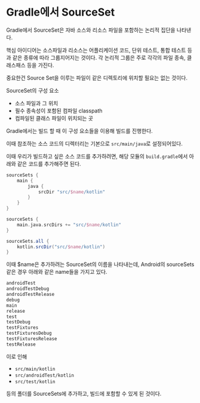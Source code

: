 # Gradle에서 SourceSet

Gradle에서 SourceSet은 자바 소스와 리소스 파일을 포함하는 논리적 집단을 나타낸다.

핵심 아이디어는 소스파일과 리소스는 어플리케이션 코드, 단위 테스트, 통합 테스트 등과 같은 종류에 따라 그룹지어지는 것이다. 각 논리적 그룹은 주로 각각의 파일 종속, 클래스패스 등을 가진다.

중요한건 Source Set을 이루는 파일이 같은 디렉토리에 위치할 필요는 없는 것이다.

SourceSet의 구성 요소

- 소스 파일과 그 위치
- 필수 종속성이 포함된 컴파일 classpath
- 컴파일된 클래스 파일이 위치되는 곳

Gradle에서는 빌드 할 때 이 구성 요소들을 이용해 빌드를 진행한다.

이때 참조하는 소스 코드의 디렉터리는 기본으로 `src/main/java`로 설정되어있다.

이때 우리가 빌드하고 싶은 소스 코드를 추가하려면, 해당 모듈의  `build.gradle`에서 아래와 같은 코드를 추가해주면 된다.

```groovy
sourceSets {
	main {
		java {
			srcDir "src/$name/kotlin"
		}
	}
}
```

```groovy
sourceSets {
	main.java.srcDirs += "src/$name/kotlin"
}
```

```groovy
sourceSets.all {
    kotlin.srcDir("src/$name/kotlin")
}
```

이때 $name은 추가하려는 SourceSet의 이름을 나타내는데, Android의 sourceSets 같은 경우 아래와 같은 name들을 가지고 있다.

```groovy
androidTest
androidTestDebug
androidTestRelease
debug
main
release
test
testDebug
testFixtures
testFixturesDebug
testFixturesRelease
testRelease
```

이로 인해

- `src/main/kotlin`
- `src/androidTest/kotlin`
- `src/test/kotlin`

등의 폴더를 SourceSets에 추가하고, 빌드에 포함할 수 있게 된 것이다.
